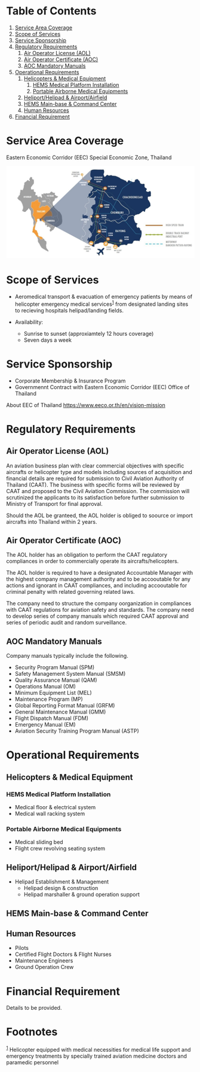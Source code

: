 
# Table of Contents

1.  [Service Area Coverage](#orga324f28)
2.  [Scope of Services](#orgbe9acf4)
3.  [Service Sponsorship](#org84f2364)
4.  [Regulatory Requirements](#orgd58c094)
    1.  [Air Operator License (AOL)](#org031f169)
    2.  [Air Operator Certificate (AOC)](#org9e482b8)
    3.  [AOC Mandatory Manuals](#org6bffc35)
5.  [Operational Requirements](#org257dab4)
    1.  [Helicopters & Medical Equipment](#org500270a)
        1.  [HEMS Medical Platform Installation](#org524d6fe)
        2.  [Portable Airborne Medical Equipments](#org2766052)
    2.  [Heliport/Helipad & Airport/Airfield](#org02f625d)
    3.  [HEMS Main-base & Command Center](#org32eee94)
    4.  [Human Resources](#orgd1242b1)
6.  [Financial Requirement](#org71b303d)



<a id="orga324f28"></a>

# Service Area Coverage

Eastern Economic Corridor (EEC) Special Economic Zone, Thailand

![img](./eec_photo1.jpg)


<a id="orgbe9acf4"></a>

# Scope of Services

-   Aeromedical transport & evacuation of emergency patients by means of helicopter emergency medical services<sup><a id="fnr.1" class="footref" href="#fn.1">1</a></sup> from designated landing sites to recieving hospitals helipad/landing fields.

-   Availability:
    -   Sunrise to sunset (approxiamtely 12 hours coverage)
    -   Seven days a week


<a id="org84f2364"></a>

# Service Sponsorship

-   Corporate Membership & Insurance Program
-   Governmennt Contract with Eastern Economic Corridor (EEC) Office of Thailand

About EEC of Thailand 
<https://www.eeco.or.th/en/vision-mission> 


<a id="orgd58c094"></a>

# Regulatory Requirements


<a id="org031f169"></a>

## Air Operator License (AOL)

An aviation business plan with clear commercial objectives with specific aircrafts or helicopter type and models including sources of acquisition and financial details are required for submission to Civil Aviation Authority of Thailand (CAAT). The business with specific forms will be reviewed by CAAT and proposed to the Civil Aviation Commission. The commission will scrutinized the applicants to its satisfaction before further submission to Ministry of Transport for final approval.

Should the AOL be granteed, the AOL holder is obliged to soource or import aircrafts into Thailand within 2 years.


<a id="org9e482b8"></a>

## Air Operator Certificate (AOC)

The AOL holder has an obligation to perform the CAAT regulatory compliances in order to commercially operate its aircrafts/helicopters.

The AOL holder is required to have a designated Accountable Manager with the highest company management authority and to be accooutable for any actions and ignorant in CAAT compliances, and including accooutable for criminal penalty with related governing related laws.

The company need to structure the company oorganization in compliances with CAAT regulations for aviation safety and standards. The company need to develop series of company manuals which required CAAT approval and series of periodic audit and random surveillance.


<a id="org6bffc35"></a>

## AOC Mandatory Manuals

Company manuals typically include the following.

-   Security Program Manual (SPM)
-   Safety Management System Manual (SMSM)
-   Quality Assurance Manual (QAM)
-   Operations Manual (OM)
-   Minimum Equipment List (MEL)
-   Maintenance Program (MP)
-   Global Reporting Format Manual (GRFM)
-   General Maintenance Manual (GMM)
-   Flight Dispatch Manual (FDM)
-   Emergency Manual (EM)
-   Aviation Security Training Program Manual (ASTP)


<a id="org257dab4"></a>

# Operational Requirements


<a id="org500270a"></a>

## Helicopters & Medical Equipment


<a id="org524d6fe"></a>

### HEMS Medical Platform Installation

-   Medical floor & electrical system
-   Medical wall racking system


<a id="org2766052"></a>

### Portable Airborne Medical Equipments

-   Medical sliding bed
-   Flight crew revolving seating system


<a id="org02f625d"></a>

## Heliport/Helipad & Airport/Airfield

-   Helipad Establishment & Management
    -   Helipad design & construction
    -   Helipad marshaller & ground operation support


<a id="org32eee94"></a>

## HEMS Main-base & Command Center


<a id="orgd1242b1"></a>

## Human Resources

-   Pilots
-   Certified Flight Doctors & Flight Nurses
-   Maintenance Engineers
-   Ground Operation Crew


<a id="org71b303d"></a>

# Financial Requirement

Details to be provided.


# Footnotes

<sup><a id="fn.1" href="#fnr.1">1</a></sup> Helicopter equipped with medical necessities for medical life support and emergency treatments by specially trained aviation medicine doctors and paramedic personnel
